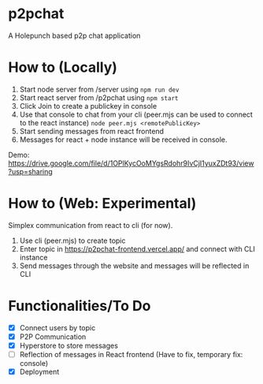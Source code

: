 # p2pchat
A Holepunch based p2p chat application

# How to (Locally)
1. Start node server from /server using ` npm run dev `
2. Start react server from /p2pchat using `npm start`
3. Click Join to create a publickey in console
4. Use that console to chat from your cli (peer.mjs can be used to connect to the react instance) `node peer.mjs <remotePublicKey>`
5. Start sending messages from react frontend
6. Messages for react + node instance will be received in console.

Demo: https://drive.google.com/file/d/1OPlKycOoMYgsRdohr9IvCjI1yuxZDt93/view?usp=sharing

# How to (Web: Experimental)

Simplex communication from react to cli (for now).

1. Use cli (peer.mjs) to create topic
2. Enter topic in https://p2pchat-frontend.vercel.app/ and connect with CLI instance
3. Send messages through the website and messages will be reflected in CLI

# Functionalities/To Do
- [X] Connect users by topic
- [X] P2P Communication
- [X] Hyperstore to store messages
- [ ] Reflection of messages in React frontend (Have to fix, temporary fix: console)
- [X] Deployment

